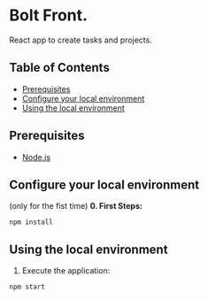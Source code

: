 # Bolt Front.
 React app to create tasks and projects.

  ## Table of Contents
- [Prerequisites](#Prerequisites)
- [Configure your local environment](#configure-your-local-environment)
- [Using the local environment](#using-the-local-environment)

 ## Prerequisites
- [Node.js](https://nodejs.org/en/download/) 

## Configure your local environment
(only for the fist time)
**0. First Steps:**
```
npm install
```

## Using the local environment
1. Execute the application:
```
npm start
```